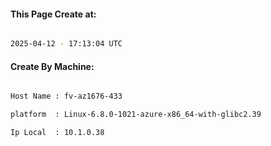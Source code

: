 
   
#### This Page Create at:

```bash

2025-04-12 - 17:13:04 UTC

```

#### Create By Machine:

```bash

Host Name : fv-az1676-433

platform  : Linux-6.8.0-1021-azure-x86_64-with-glibc2.39

Ip Local  : 10.1.0.38

```

